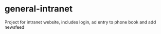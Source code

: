 # general-intranet
Project for intranet website, includes login, ad entry to phone book and add newsfeed
